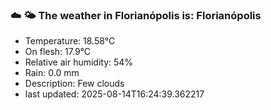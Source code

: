 ### ☁️ 🌤️  The weather in Florianópolis is: Florianópolis

- Temperature: 18.58°C
- On flesh: 17.9°C
- Relative air humidity: 54%
- Rain: 0.0 mm
- Description: Few clouds
- last updated: 2025-08-14T16:24:39.362217

